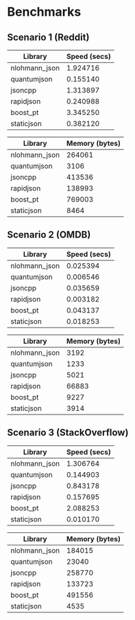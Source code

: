 # Benchmarks

## Scenario 1 (Reddit)

| Library | Speed (secs) |
| ------- | ------------ |
| nlohmann_json | 1.924716 |
| quantumjson | 0.155140 |
| jsoncpp | 1.313897 |
| rapidjson | 0.240988 |
| boost_pt | 3.345250 |
| staticjson | 0.382120 |

| Library | Memory (bytes) |
| ------- | -------------- |
| nlohmann_json | 264061 |
| quantumjson | 3106 |
| jsoncpp | 413536 |
| rapidjson | 138993 |
| boost_pt | 769003 |
| staticjson | 8464 |

## Scenario 2 (OMDB)

| Library | Speed (secs) |
| ------- | ------------ |
| nlohmann_json | 0.025394 |
| quantumjson | 0.006546 |
| jsoncpp | 0.035659 |
| rapidjson | 0.003182 |
| boost_pt | 0.043137 |
| staticjson | 0.018253 |

| Library | Memory (bytes) |
| ------- | -------------- |
| nlohmann_json | 3192 |
| quantumjson | 1233 |
| jsoncpp | 5021 |
| rapidjson | 66883 |
| boost_pt | 9227 |
| staticjson | 3914 |

## Scenario 3 (StackOverflow)

| Library | Speed (secs) |
| ------- | ------------ |
| nlohmann_json | 1.306764 |
| quantumjson | 0.144903 |
| jsoncpp | 0.843178 |
| rapidjson | 0.157695 |
| boost_pt | 2.088253 |
| staticjson | 0.010170 |

| Library | Memory (bytes) |
| ------- | -------------- |
| nlohmann_json | 184015 |
| quantumjson | 23040 |
| jsoncpp | 258770 |
| rapidjson | 133723 |
| boost_pt | 491556 |
| staticjson | 4535 |

